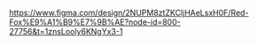https://www.figma.com/design/2NUPM8ztZKCljHAeLsxH0F/Red-Fox%E9%A1%B9%E7%9B%AE?node-id=800-27756&t=1znsLooly6KNgYx3-1
